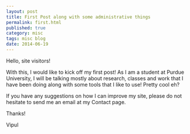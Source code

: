 ```yaml
---
layout: post
title: First Post along with some administrative things
permalink: first.html
published: true
category: misc
tags: misc blog
date: 2014-06-19
---
```


Hello, site visitors!

With this, I would like to kick off my first post! As I am a student at Purdue University, I will be talking mostly about research, classes and work that I have been doing along with some tools that I like to use!  Pretty cool eh?

If you have any suggestions on how I can improve my site, please do not hesitate to send me an email at my Contact page.

Thanks!

Vipul

